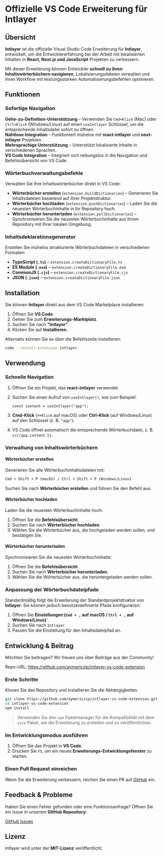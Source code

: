 # Offizielle VS Code Erweiterung für Intlayer

## Übersicht

**Intlayer** ist die offizielle Visual Studio Code Erweiterung für **Intlayer**, entwickelt, um die Entwicklererfahrung bei der Arbeit mit lokalisierten Inhalten in **React, Next.js und JavaScript** Projekten zu verbessern.

Mit dieser Erweiterung können Entwickler **schnell zu ihren Inhaltswörterbüchern navigieren**, Lokalisierungsdateien verwalten und ihren Workflow mit leistungsstarken Automatisierungsbefehlen optimieren.

## Funktionen

### Sofortige Navigation

**Gehe-zu-Definition-Unterstützung** – Verwenden Sie `Cmd+Klick` (Mac) oder `Ctrl+Klick` (Windows/Linux) auf einen `useIntlayer` Schlüssel, um die entsprechende Inhaltsdatei sofort zu öffnen.  
**Nahtlose Integration** – Funktioniert mühelos mit **react-intlayer** und **next-intlayer** Projekten.  
**Mehrsprachige Unterstützung** – Unterstützt lokalisierte Inhalte in verschiedenen Sprachen.  
**VS Code Integration** – Integriert sich reibungslos in die Navigation und Befehlsübersicht von VS Code.

### Wörterbuchverwaltungsbefehle

Verwalten Sie Ihre Inhaltswörterbücher direkt in VS Code:

- **Wörterbücher erstellen** (`extension.buildDictionaries`) – Generieren Sie Inhaltsdateien basierend auf Ihrer Projektstruktur.
- **Wörterbücher hochladen** (`extension.pushDictionaries`) – Laden Sie die neuesten Wörterbuchinhalte in Ihr Repository hoch.
- **Wörterbücher herunterladen** (`extension.pullDictionaries`) – Synchronisieren Sie die neuesten Wörterbuchinhalte aus Ihrem Repository mit Ihrer lokalen Umgebung.

### Inhaltsdeklarationsgenerator

Erstellen Sie mühelos strukturierte Wörterbuchdateien in verschiedenen Formaten:

- **TypeScript (`.ts`)** – `extension.createDictionaryFile.ts`
- **ES Module (`.esm`)** – `extension.createDictionaryFile.esm`
- **CommonJS (`.cjs`)** – `extension.createDictionaryFile.cjs`
- **JSON (`.json`)** – `extension.createDictionaryFile.json`

## Installation

Sie können **Intlayer** direkt aus dem VS Code Marketplace installieren:

1. Öffnen Sie **VS Code**.
2. Gehen Sie zum **Erweiterungs-Marktplatz**.
3. Suchen Sie nach **"Intlayer"**.
4. Klicken Sie auf **Installieren**.

Alternativ können Sie es über die Befehlszeile installieren:

```sh
code --install-extension intlayer
```

## Verwendung

### Schnelle Navigation

1. Öffnen Sie ein Projekt, das **react-intlayer** verwendet.
2. Suchen Sie einen Aufruf von `useIntlayer()`, wie zum Beispiel:

   ```tsx
   const content = useIntlayer("app");
   ```

3. **Cmd-Klick** (`⌘+Klick` auf macOS) oder **Ctrl-Klick** (auf Windows/Linux) auf den Schlüssel (z. B. `"app"`).
4. VS Code öffnet automatisch die entsprechende Wörterbuchdatei, z. B. `src/app.content.ts`.

### Verwaltung von Inhaltswörterbüchern

#### Wörterbücher erstellen

Generieren Sie alle Wörterbuchinhaltsdateien mit:

```sh
Cmd + Shift + P (macOS) / Ctrl + Shift + P (Windows/Linux)
```

Suchen Sie nach **Wörterbücher erstellen** und führen Sie den Befehl aus.

#### Wörterbücher hochladen

Laden Sie die neuesten Wörterbuchinhalte hoch:

1. Öffnen Sie die **Befehlsübersicht**.
2. Suchen Sie nach **Wörterbücher hochladen**.
3. Wählen Sie die Wörterbücher aus, die hochgeladen werden sollen, und bestätigen Sie.

#### Wörterbücher herunterladen

Synchronisieren Sie die neuesten Wörterbuchinhalte:

1. Öffnen Sie die **Befehlsübersicht**.
2. Suchen Sie nach **Wörterbücher herunterladen**.
3. Wählen Sie die Wörterbücher aus, die heruntergeladen werden sollen.

### Anpassung der Wörterbuchdateipfade

Standardmäßig folgt die Erweiterung der Standardprojektstruktur von **Intlayer**. Sie können jedoch benutzerdefinierte Pfade konfigurieren:

1. Öffnen Sie **Einstellungen (`Cmd + ,` auf macOS / `Ctrl + ,` auf Windows/Linux)`**.
2. Suchen Sie nach `Intlayer`.
3. Passen Sie die Einstellung für den Inhaltsdateipfad an.

## Entwicklung & Beitrag

Möchten Sie beitragen? Wir freuen uns über Beiträge aus der Community!

Repo-URL: https://github.com/aymericzip/intlayer-vs-code-extension

### Erste Schritte

Klonen Sie das Repository und installieren Sie die Abhängigkeiten:

```sh
git clone https://github.com/aymericzip/intlayer-vs-code-extension.git
cd intlayer-vs-code-extension
npm install
```

> Verwenden Sie den `npm` Paketmanager für die Kompatibilität mit dem `vsce` Paket, um die Erweiterung zu erstellen und zu veröffentlichen.

### Im Entwicklungsmodus ausführen

1. Öffnen Sie das Projekt in **VS Code**.
2. Drücken Sie `F5`, um ein neues **Erweiterungs-Entwicklungsfenster** zu starten.

### Einen Pull Request einreichen

Wenn Sie die Erweiterung verbessern, reichen Sie einen PR auf [GitHub](https://github.com/aymericzip/intlayer-vs-code-extension) ein.

## Feedback & Probleme

Haben Sie einen Fehler gefunden oder eine Funktionsanfrage? Öffnen Sie ein Issue in unserem **GitHub Repository**:

[GitHub Issues](https://github.com/aymericzip/intlayer-vs-code-extension/issues)

## Lizenz

Intlayer wird unter der **MIT-Lizenz** veröffentlicht.
